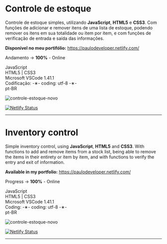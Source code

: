 # Controle de estoque

Controle de estoque simples, utilizando <strong>JavaScript</strong>, <strong>HTML5</strong> e <strong>CSS3</strong>. Com funções de adicionar e remover itens de uma lista de estoque, podendo remover os itens em sua totalidade ou item por item, e com funções de verificação de entrada e saída das informações.

<strong>Disponível no meu portifólio:</strong> https://paulodeveloper.netlify.com/

Andamento -> <strong>100%</strong> - Online

JavaScript </br>
HTML5 | CSS3 </br>
Microsoft VSCode 1.41.1 </br>
Codificação: -&lowast;- coding: utf-8 -&lowast;- </br>
pt-BR </br> 

![controle-estoque-novo](https://github.com/alpdias/controle-estoque-js/blob/master/img/controle-estoque-novo.jpg)

[![Netlify Status](https://api.netlify.com/api/v1/badges/b4e32675-1031-44fb-a82f-bde7d7d1ecfa/deploy-status)](https://app.netlify.com/sites/controle-estoque/deploys)

--------------------------------------------------------------------------------------------------------------------------

# Inventory control

Simple inventory control, using <strong>JavaScript</strong>, <strong>HTML5</strong> and <strong>CSS3</strong>. With functions to add and remove items from a stock list, being able to remove the items in their entirety or item by item, and with functions to verify the entry and exit of information.

<strong>Available in my portfolio:</strong> https://paulodeveloper.netlify.com/

Progress -> <strong>100%</strong> - Online

JavaScript </br>
HTML5 | CSS3 </br>
Microsoft VSCode 1.41.1 </br>
Coding: -&lowast;- coding: utf-8 -&lowast;- </br>
pt-BR </br>

![controle-estoque-novo](https://github.com/alpdias/controle-estoque-js/blob/master/img/controle-estoque-novo.jpg)

[![Netlify Status](https://api.netlify.com/api/v1/badges/b4e32675-1031-44fb-a82f-bde7d7d1ecfa/deploy-status)](https://app.netlify.com/sites/controle-estoque/deploys)

--------------------------------------------------------------------------------------------------------------------------
